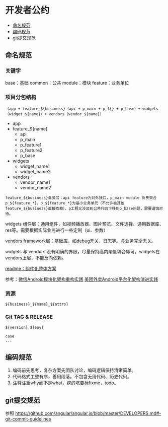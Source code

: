 # 开发者公约

* [命名规范](#命名规范)
* [编码规范](#编码规范)
* [git提交规范](#git提交规范)

## 命名规范

### 关键字
base：基础
common：公共
module：模块
feature：业务单位

### 项目分包结构
```（app + feature_${business}（api + p_main + p_${} + p_base）+ widgets（widget_${name}）+ vendors（vendor_${name}）```

- app
- feature_${name}
  - api
  - p_main
  - p_feature1
  - p_feature2
  - p_base
- widgets
  - widget_name1
  - widget_name2
- vendors
  - vendor_name1
  - vendor_name2

```feature_${business}业务层：api feature为对外接口，p_main module 负责聚合p_${feature_*}，p_${feature_*}为最小业务单元（不允许被其他feature_${business}直接依赖）。p工程又涉及到公共代码下移到p_base问题，需要谨慎对待。```

widgets 组件层：通用组件，如视频播放器、图片预览、文件选择、通用数据库、res等。需要根据实际业务进行一些定制（ui、参数） 

vendors framework层：基础库，如debug开关、日志等。与业务完全无关。 

widgets 与 vendors 没有明确的界限，尽量保持高内聚低耦合即可。widgets在vendors上层，不能反向依赖。

[readme：组件化整体方案](https://github.com/hcanyz/android-dynamic-module)

参考：[微信Android模块化架构重构实践](https://mp.weixin.qq.com/s/mkhCzeoLdev5TyO6DqHEdw) [美团外卖Android平台化架构演进实践](https://tech.meituan.com/2018/03/16/meituan-food-delivery-android-architecture-evolution.html)

### 资源
```${business}_${name}_${attrs}```

### Git TAG & RELEASE
```
${version}.${env}

case
...
```

## 编码规范
1. 编码前先思考，复杂方案先团队讨论，编码逻辑保持清晰简单。
2. 代码格式工整有序，善用段落。不包含无用代码、历史代码。
3. 注释注重why而不是what，挖的坑要标fixme，todo。

## git提交规范
参照 https://github.com/angular/angular.js/blob/master/DEVELOPERS.md#-git-commit-guidelines
